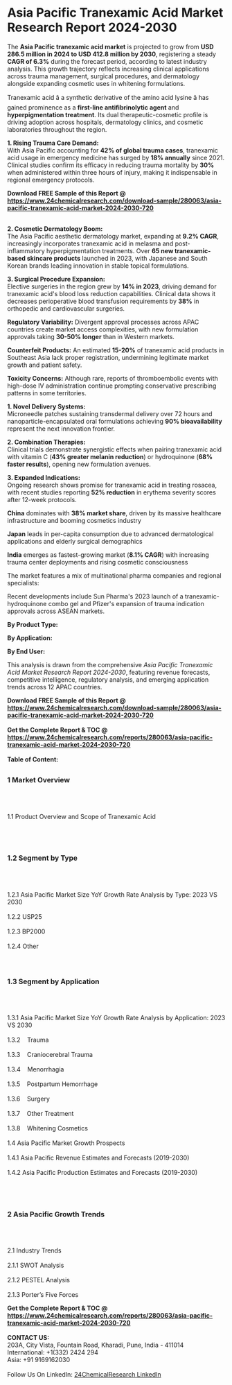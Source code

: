 <h1>Asia Pacific Tranexamic Acid  Market Research Report 2024-2030</h1><p>The <strong>Asia Pacific tranexamic acid market</strong> is projected to grow from <strong>USD 286.5 million in 2024 to USD 412.8 million by 2030</strong>, registering a steady <strong>CAGR of 6.3%</strong> during the forecast period, according to latest industry analysis. This growth trajectory reflects increasing clinical applications across trauma management, surgical procedures, and dermatology alongside expanding cosmetic uses in whitening formulations.</p><p>Tranexamic acid â a synthetic derivative of the amino acid lysine â has gained prominence as a <strong>first-line antifibrinolytic agent</strong> and <strong>hyperpigmentation treatment</strong>. Its dual therapeutic-cosmetic profile is driving adoption across hospitals, dermatology clinics, and cosmetic laboratories throughout the region.</p><p><strong>1. Rising Trauma Care Demand:</strong><br>
With Asia Pacific accounting for <strong>42% of global trauma cases</strong>, tranexamic acid usage in emergency medicine has surged by <strong>18% annually</strong> since 2021. Clinical studies confirm its efficacy in reducing trauma mortality by <strong>30%</strong> when administered within three hours of injury, making it indispensable in regional emergency protocols.</p><div><b>Download FREE Sample of this Report @ 
            <a href="https://www.24chemicalresearch.com/download-sample/280063/asia-pacific-tranexamic-acid-market-2024-2030-720">
            https://www.24chemicalresearch.com/download-sample/280063/asia-pacific-tranexamic-acid-market-2024-2030-720</a></b></div><br><p><strong>2. Cosmetic Dermatology Boom:</strong><br>
The Asia Pacific aesthetic dermatology market, expanding at <strong>9.2% CAGR</strong>, increasingly incorporates tranexamic acid in melasma and post-inflammatory hyperpigmentation treatments. Over <strong>65 new tranexamic-based skincare products</strong> launched in 2023, with Japanese and South Korean brands leading innovation in stable topical formulations.</p><p><strong>3. Surgical Procedure Expansion:</strong><br>
Elective surgeries in the region grew by <strong>14% in 2023</strong>, driving demand for tranexamic acid's blood loss reduction capabilities. Clinical data shows it decreases perioperative blood transfusion requirements by <strong>38%</strong> in orthopedic and cardiovascular surgeries.</p><p><strong>Regulatory Variability:</strong> Divergent approval processes across APAC countries create market access complexities, with new formulation approvals taking <strong>30-50% longer</strong> than in Western markets.</p><p><strong>Counterfeit Products:</strong> An estimated <strong>15-20%</strong> of tranexamic acid products in Southeast Asia lack proper registration, undermining legitimate market growth and patient safety.</p><p><strong>Toxicity Concerns:</strong> Although rare, reports of thromboembolic events with high-dose IV administration continue prompting conservative prescribing patterns in some territories.</p><p><strong>1. Novel Delivery Systems:</strong><br>
Microneedle patches sustaining transdermal delivery over 72 hours and nanoparticle-encapsulated oral formulations achieving <strong>90% bioavailability</strong> represent the next innovation frontier.</p><p><strong>2. Combination Therapies:</strong><br>
Clinical trials demonstrate synergistic effects when pairing tranexamic acid with vitamin C (<strong>43% greater melanin reduction</strong>) or hydroquinone (<strong>68% faster results</strong>), opening new formulation avenues.</p><p><strong>3. Expanded Indications:</strong><br>
Ongoing research shows promise for tranexamic acid in treating rosacea, with recent studies reporting <strong>52% reduction</strong> in erythema severity scores after 12-week protocols.</p><p><strong>China</strong> dominates with <strong>38% market share</strong>, driven by its massive healthcare infrastructure and booming cosmetics industry</p><p><strong>Japan</strong> leads in per-capita consumption due to advanced dermatological applications and elderly surgical demographics</p><p><strong>India</strong> emerges as fastest-growing market (<strong>8.1% CAGR</strong>) with increasing trauma center deployments and rising cosmetic consciousness</p><p>The market features a mix of multinational pharma companies and regional specialists:</p><p>Recent developments include Sun Pharma's 2023 launch of a tranexamic-hydroquinone combo gel and Pfizer's expansion of trauma indication approvals across ASEAN markets.</p><p><strong>By Product Type:</strong></p><p><strong>By Application:</strong></p><p><strong>By End User:</strong></p><p>This analysis is drawn from the comprehensive <em>Asia Pacific Tranexamic Acid Market Research Report 2024-2030</em>, featuring revenue forecasts, competitive intelligence, regulatory analysis, and emerging application trends across 12 APAC countries.</p><div><b>Download FREE Sample of this Report @ 
            <a href="https://www.24chemicalresearch.com/download-sample/280063/asia-pacific-tranexamic-acid-market-2024-2030-720">
            https://www.24chemicalresearch.com/download-sample/280063/asia-pacific-tranexamic-acid-market-2024-2030-720</a></b></div><br><div><b>Get the Complete Report & TOC @ 
            <a href="https://www.24chemicalresearch.com/reports/280063/asia-pacific-tranexamic-acid-market-2024-2030-720">
            https://www.24chemicalresearch.com/reports/280063/asia-pacific-tranexamic-acid-market-2024-2030-720</a></b></div><br>
            <b>Table of Content:</b><p><h2><span style="font-size:16px"><strong>1 Market Overview&nbsp;&nbsp; &nbsp;</strong></span></h2><br />
<br />
<p>1.1 Product Overview and Scope of Tranexamic Acid &nbsp;</p><br />
<br />
<h2><strong><span style="font-size:16px">1.2 Segment by Type&nbsp;&nbsp; &nbsp;</span></strong></h2><br />
<br />
<p>1.2.1 Asia Pacific Market Size YoY Growth Rate Analysis by Type: 2023 VS 2030&nbsp;&nbsp; &nbsp;<br /><br />
1.2.2 USP25&nbsp;&nbsp; &nbsp;<br /><br />
1.2.3 BP2000<br /><br />
1.2.4 Other<br /><br />
<br />
<h2><span style="font-size:16px"><strong>1.3 Segment by Application&nbsp;&nbsp;</strong></span></h2><br />
<br />
<p>1.3.1 Asia Pacific Market Size YoY Growth Rate Analysis by Application: 2023 VS 2030&nbsp;&nbsp; &nbsp;<br /><br />
1.3.2&nbsp;&nbsp; &nbsp;Trauma<br /><br />
1.3.3&nbsp;&nbsp; &nbsp;Craniocerebral Trauma<br /><br />
1.3.4&nbsp;&nbsp; &nbsp;Menorrhagia<br /><br />
1.3.5&nbsp;&nbsp; &nbsp;Postpartum Hemorrhage<br /><br />
1.3.6&nbsp;&nbsp; &nbsp;Surgery<br /><br />
1.3.7&nbsp;&nbsp; &nbsp;Other Treatment<br /><br />
1.3.8&nbsp;&nbsp; &nbsp;Whitening Cosmetics<br /><br />
1.4 Asia Pacific Market Growth Prospects&nbsp;&nbsp; &nbsp;<br /><br />
1.4.1 Asia Pacific Revenue Estimates and Forecasts (2019-2030)&nbsp;&nbsp; &nbsp;<br /><br />
1.4.2 Asia Pacific Production Estimates and Forecasts (2019-2030)&nbsp;&nbsp;</p><br />
<br />
<h2><span style="font-size:16px"><strong>2 Asia Pacific Growth Trends&nbsp;&nbsp; &nbsp;</strong></span></h2><br />
<br />
<p>2.1 Industry Trends&nbsp;&nbsp; &nbsp;<br /><br />
2.1.1 SWOT Analysis&nbsp;&nbsp; &nbsp;<br /><br />
2.1.2 PESTEL Analysis&nbsp;&nbsp; &nbsp;<br /><br />
2.1.3 Porter&rsquo;s Five Forces</p><div><b>Get the Complete Report & TOC @ 
            <a href="https://www.24chemicalresearch.com/reports/280063/asia-pacific-tranexamic-acid-market-2024-2030-720">
            https://www.24chemicalresearch.com/reports/280063/asia-pacific-tranexamic-acid-market-2024-2030-720</a></b></div><br><b>CONTACT US:</b><br>
            203A, City Vista, Fountain Road, Kharadi, Pune, India - 411014<br>
            International: +1(332) 2424 294<br>
            Asia: +91 9169162030 <br><br>
            Follow Us On LinkedIn: <a href="https://www.linkedin.com/company/24chemicalresearch/">24ChemicalResearch LinkedIn</a>